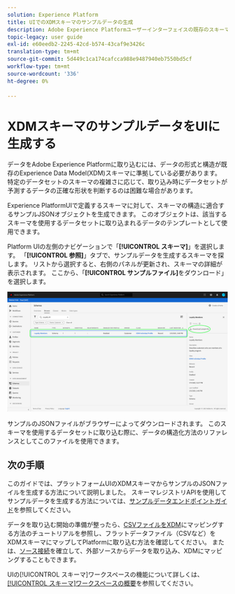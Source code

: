 ```yaml
---
solution: Experience Platform
title: UIでのXDMスキーマのサンプルデータの生成
description: Adobe Experience Platformユーザーインターフェイスの既存のスキーマに基づいてサンプルJSONデータを生成する方法を学びます。
topic-legacy: user guide
exl-id: e60eedb2-2245-42cd-b574-43caf9e3426c
translation-type: tm+mt
source-git-commit: 5d449c1ca174cafcca988e9487940eb7550bd5cf
workflow-type: tm+mt
source-wordcount: '336'
ht-degree: 0%

---
```


# XDMスキーマのサンプルデータをUIに生成する

データをAdobe Experience Platformに取り込むには、データの形式と構造が既存のExperience Data Model(XDM)スキーマに準拠している必要があります。 特定のデータセットのスキーマの複雑さに応じて、取り込み時にデータセットが予測するデータの正確な形状を判断するのは困難な場合があります。

Experience PlatformUIで定義するスキーマに対して、スキーマの構造に適合するサンプルJSONオブジェクトを生成できます。 このオブジェクトは、該当するスキーマを使用するデータセットに取り込まれるデータのテンプレートとして使用できます。

Platform UIの左側のナビゲーションで「**[!UICONTROL スキーマ]**」を選択します。 「**[!UICONTROL 参照]**」タブで、サンプルデータを生成するスキーマを探します。 リストから選択すると、右側のパネルが更新され、スキーマの詳細が表示されます。 ここから、「**[!UICONTROL サンプルファイル]**&#x200B;をダウンロード」を選択します。

![](../images/ui/sample/sample-data.png)

サンプルのJSONファイルがブラウザーによってダウンロードされます。 このスキーマを使用するデータセットに取り込む際に、データの構造化方法のリファレンスとしてこのファイルを使用できます。

## 次の手順

このガイドでは、プラットフォームUIのXDMスキーマからサンプルのJSONファイルを生成する方法について説明しました。 スキーマレジストリAPIを使用してサンプルデータを生成する方法については、[サンプルデータエンドポイントガイド](../api/sample-data.md)を参照してください。

データを取り込む開始の準備が整ったら、[CSVファイルをXDM](../../ingestion/tutorials/map-a-csv-file.md)にマッピングする方法のチュートリアルを参照し、フラットデータファイル（CSVなど）をXDMスキーマにマップしてPlatformに取り込む方法を確認してください。 または、[ソース接続](../../sources/home.md)を確立して、外部ソースからデータを取り込み、XDMにマッピングすることもできます。

UIの[!UICONTROL スキーマ]ワークスペースの機能について詳しくは、[[!UICONTROL スキーマ]ワークスペースの概要](./overview.md)を参照してください。
